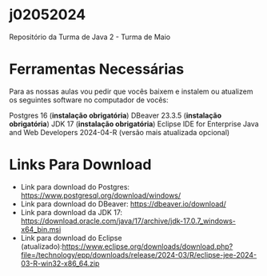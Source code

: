 # j02052024
Repositório da Turma de Java 2 - Turma de Maio

# Ferramentas Necessárias

Para as nossas aulas vou pedir que vocês baixem e instalem ou atualizem os seguintes software no computador de vocês: 

Postgres 16 (**instalação obrigatória**)
DBeaver 23.3.5 (**instalação obrigatória**)
JDK 17 (**instalação obrigatória**)
Eclipse IDE for Enterprise Java and Web Developers 2024-04-R (versão mais atualizada opcional)

# Links Para Download

* Link para download do Postgres: https://www.postgresql.org/download/windows/
* Link para download do DBeaver: https://dbeaver.io/download/
* Link para download da JDK 17: https://download.oracle.com/java/17/archive/jdk-17.0.7_windows-x64_bin.msi
* Link para download do Eclipse (atualizado):https://www.eclipse.org/downloads/download.php?file=/technology/epp/downloads/release/2024-03/R/eclipse-jee-2024-03-R-win32-x86_64.zip
